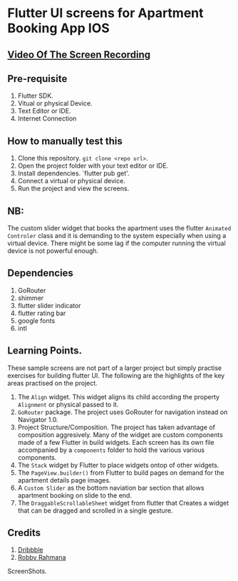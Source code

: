 # Flutter UI screens for Apartment Booking App IOS

## [Video Of The Screen Recording](https://drive.google.com/file/d/1SrgKE7U1Lp_TFIkLXXOQmrTLv1If2ncU/view?usp=share_link)

## Pre-requisite

1. Flutter SDK.
2. Vitual or physical Device.
3. Text Editor or IDE.
4. Internet Connection

## How to manually test this

1. Clone this repository. `git clone <repo url>`.
2. Open the project folder with your text editor or IDE.
3. Install dependencies. `flutter pub get'.
4. Connect a virtual or physical device.
5. Run the project and view the screens.

## NB: 
The custom slider widget that books the apartment uses the 
flutter `Animated Controler` class and it is demanding to the system 
especially when using a virtual device. There might be some lag 
if the computer running the virtual device is not powerful enough.

## Dependencies

1. GoRouter
2. shimmer
3. flutter slider indicator
4. flutter rating bar
5. google fonts
6. intl

## Learning Points.

These sample screens are not part of a larger project but simply
 practise exercises for building flutter UI.
The following are the highlights of the key areas practised on the project.

1. The `Align` widget. This widget aligns its child according the 
property `Alignment` or physical passed to it.
2. `GoRouter` package. The project uses GoRouter for navigation instead on Navigator 1.0.
3. Project Structure/Composition. The project has taken advantage of composition aggresively. 
Many of the widget are custom components made of a few Flutter in build widgets. 
Each screen has its own file accompanied by a `components` folder
 to hold the various various components.
4. The `Stack` widget by Flutter to place widgets ontop of other widgets.
5. The `PageView.builder()` from Flutter to build pages 
on demand for the apartment details page images.
6. A `Custom Slider` as the bottom naviation bar section that 
allows apartment booking on slide to the end.
7. The `DraggableScrollableSheet` widget from flutter 
that Creates a widget that can be dragged and scrolled in a single gesture.

## Credits

1. [Dribbble](https://dribbble.com/shots/4830223-Flat-2-Dribbble-Invites)
2. [Robby Rahmana](https://www.youtube.com/@RobbyRahmana)

ScreenShots.

